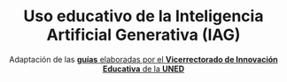 ---
title: Uso educativo de la Inteligencia Artificial Generativa (IAG)
subtitle: Adaptación de las [**guías** elaboradas por el **Vicerrectorado de Innovación Educativa** de la **UNED**](https://www.uned.es/universidad/inicio/institucional/areas-direccion/vicerrectorados/innovacion/iaeducativa.html)
summary: "Adaptación de las [**guías** elaboradas por el **Vicerrectorado de Innovación Educativa** de la **UNED**](https://www.uned.es/universidad/inicio/institucional/areas-direccion/vicerrectorados/innovacion/iaeducativa.html)."
tags:
- IA
categories:
weight: 20

image:
  preview_only: true

_build:  
  render: never

# Optional external URL for project (replaces project detail page).
external_link: "https://fisiquimicamente.com/recursos-fisica-quimica/formacion-profesorado/master/proyectos/iag/"
---